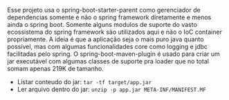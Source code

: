 Esse projeto usa o spring-boot-starter-parent como gerenciador de dependencias somente e não o spring framework diretamente e menos ainda o spring boot.
Somente alguns modulos de suporte do vasto ecossistema do spring framework são utilizados aqui e não o IoC container propriamente.
A ideia é que a aplicação seja o mais puro java quanto possível, mas com algumas funcionalidades core como logging e jdbc facilitadas pelo spring.
O spring-boot-maven-plugin é usado para criar um jar executável com algumas classes de suporte pra loader que no total somam apenas 219K de tamanho.

- Listar conteudo do jar: `tar -tf target/app.jar`
- Ler arquivo dentro do jar: `unzip -p app.jar META-INF/MANIFEST.MF`
